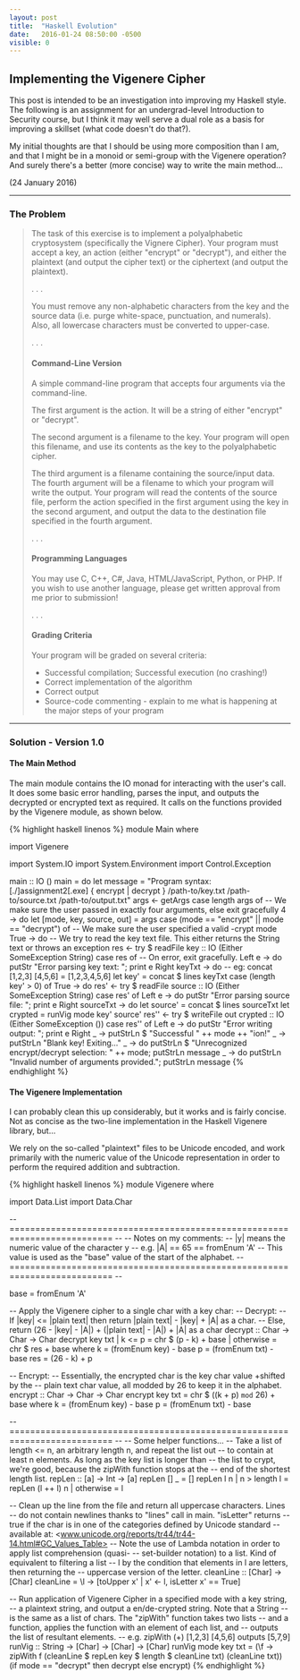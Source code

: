```yaml
---
layout: post
title:  "Haskell Evolution"
date:   2016-01-24 08:50:00 -0500
visible: 0
---
```

## Implementing the Vigenere Cipher

This post is intended to be an investigation into improving my Haskell style. The following is an assignment for an undergrad-level Introduction to Security course, but I think it may well serve a dual role as a basis for improving a skillset (what code doesn't do that?).

My initial thoughts are that I should be using more composition than I am, and that I might be in a monoid or semi-group with the Vigenere operation? And surely there's a better (more concise) way to write the main method...

(24 January 2016)

- - -

### The Problem

> The task of this exercise is to implement a polyalphabetic cryptosystem (specifically the Vignere Cipher). Your program must accept a key, an action (either "encrypt" or "decrypt"), and either the plaintext (and output the cipher text) or the ciphertext (and output the plaintext).
>
> . . .
> 
> You must remove any non-alphabetic characters from the key and the source data (i.e. purge white-space, punctuation, and numerals). Also, all lowercase characters must be converted to upper-case.
> 
> . . .
> 
> #### **Command-Line Version**
> 
> A simple command-line program that accepts four arguments via the command-line.
> 
> The first argument is the action. It will be a string of either "encrypt" or "decrypt".
> 
> The second argument is a filename to the key. Your program will open this filename, and use its contents as the key to the polyalphabetic cipher.
> 
> The third argument is a filename containing the source/input data. The fourth argument will be a filename to which your program will write the output. Your program will read the contents of the source file, perform the action specified in the first argument using the key in the second argument, and output the data to the destination file specified in the fourth argument.
> 
> . . .
>
> #### **Programming Languages**
>
> You may use C, C++, C#, Java, HTML/JavaScript, Python, or PHP. If you wish to use another language, please get written approval from me prior to submission!
> 
>. . .
>
> #### **Grading Criteria**
> 
> Your program will be graded on several criteria:
> 
> - Successful compilation; Successful execution (no crashing!)
> - Correct implementation of the algorithm
> - Correct output
> - Source-code commenting - explain to me what is happening at the major steps of your program


- - - 

### Solution - Version 1.0

#### The Main Method

The main module contains the IO monad for interacting with the user's call. It does some basic error handling, parses the input, and outputs the decrypted or encrypted text as required. It calls on the functions provided by the Vigenere module, as shown below.

{% highlight haskell linenos %}
module Main where

import Vigenere

import System.IO
import System.Environment
import Control.Exception

main :: IO ()
main = do
  let message = "Program syntax: [./]assignment2[.exe] { encrypt | decrypt } /path-to/key.txt /path-to/source.txt /path-to/output.txt"
  args <- getArgs
  case length args of -- We make sure the user passed in exactly four arguments, else exit gracefully
    4 -> do
           let [mode, key, source, out] = args
           case (mode == "encrypt" || mode == "decrypt") of -- We make sure the user specified a valid -crypt mode
             True -> do -- We try to read the key text file. This either returns the String text or throws an exception
                       res <- try $ readFile key :: IO (Either SomeException String)
                       case res of -- On error, exit gracefully.
                         Left e -> do putStr "Error parsing key text: "; print e
                         Right keyTxt -> do -- eg: concat [1,2,3] [4,5,6] = [1,2,3,4,5,6]
                                           let key' = concat $ lines keyTxt
                                           case (length key' > 0) of
                                             True -> do
                                                       res' <- try $ readFile source :: IO (Either SomeException String)
                                                       case res' of
                                                         Left e -> do putStr "Error parsing source file: "; print e
                                                         Right sourceTxt -> do
                                                                              let source' = concat $ lines sourceTxt
                                                                              let crypted = runVig mode key' source'
                                                                              res'' <- try $ writeFile out crypted :: IO (Either SomeException ())
                                                                              case res'' of
                                                                                Left e -> do putStr "Error writing output: "; print e
                                                                                Right _ -> putStrLn $ "Successful " ++ mode ++ "ion!"
                                             _ -> putStrLn "Blank key! Exiting..."
             _ -> do putStrLn $ "Unrecognized encrypt/decrypt selection: " ++ mode; putStrLn message
    _ -> do putStrLn "Invalid number of arguments provided."; putStrLn message
{% endhighlight %}

#### The Vigenere Implementation

I can probably clean this up considerably, but it works and is fairly concise. Not as concise as the two-line implementation in the Haskell Vigenere library, but...

We rely on the so-called "plaintext" files to be Unicode encoded, and work primarily with the numeric value of the Unicode representation in order to perform the required addition and subtraction. 

{% highlight haskell linenos %}
module Vigenere where

import Data.List
import Data.Char

-- ========================================================================== --
-- Notes on my comments:
--   |y| means the numeric value of the character y
--   e.g. |A| == 65 == fromEnum 'A'
--     This value is used as the "base" value of the start of the alphabet.
-- ========================================================================== --

base = fromEnum 'A'

-- Apply the Vigenere cipher to a single char with a key char:
-- Decrypt:
--   If |key| <= |plain text| then return |plain text| - |key| + |A| as a char.
--   Else, return (26 - |key| - |A|) + (|plain text| - |A|) + |A| as a char
decrypt :: Char -> Char -> Char
decrypt key txt | k <= p    = chr $ (p - k) + base
                | otherwise = chr $ res + base
  where
    k = (fromEnum key) - base
    p = (fromEnum txt) - base
    res = (26 - k) + p

-- Encrypt:
--   Essentially, the encrypted char is the key char value +shifted by the
--     plain text char value, all modded by 26 to keep it in the alphabet.
encrypt :: Char -> Char -> Char
encrypt key txt = chr $ ((k + p) `mod` 26) + base
  where
    k = (fromEnum key) - base
    p = (fromEnum txt) - base

-- ========================================================================== --
-- Some helper functions...
-- Take a list of length <= n, an arbitrary length n, and repeat the list out
--   to contain at least n elements. As long as the key list is longer than
--   the list to crypt, we're good, because the zipWith function stops at the
--   end of the shortest length list.
repLen :: [a] -> Int -> [a]
repLen [] _ = []
repLen l n | n > length l = repLen (l ++ l) n
           | otherwise    = l

-- Clean up the line from the file and return all uppercase characters. Lines
--   do not contain newlines thanks to "lines" call in main. "isLetter" returns
--   true if the char is in one of the categories defined by Unicode standard
--   available at: <www.unicode.org/reports/tr44/tr44-14.html#GC_Values_Table>
-- Note the use of Lambda notation in order to apply list comprehension (quasi-
--   set-builder notation) to a list. Kind of equivalent to filtering a list
--   l by the condition that elements in l are letters, then returning the
--   uppercase version of the letter.
cleanLine :: [Char] -> [Char]
cleanLine = \l -> [toUpper x' | x' <- l, isLetter x' == True]

-- Run application of Vigenere Cipher in a specified mode with a key string,
--   a plaintext string, and output a en/de-crypted string. Note that a String
--   is the same as a list of chars. The "zipWith" function takes two lists
--   and a function, applies the function with an element of each list, and
--   outputs the list of resultant elements.
--   e.g. zipWith (+) [1,2,3] [4,5,6] outputs [5,7,9]
runVig :: String -> [Char] -> [Char] -> [Char]
runVig mode key txt = (\f -> zipWith f
                             (cleanLine $ repLen key $ length $ cleanLine txt)
                             (cleanLine txt))
                             (if mode == "decrypt" then decrypt else encrypt)
{% endhighlight %}
